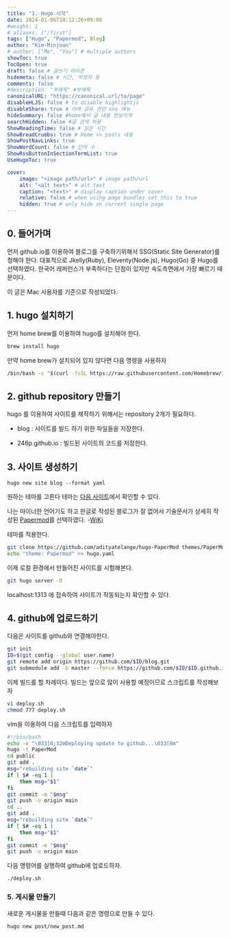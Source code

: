 ```yaml
---
title: "1. Hugo 시작"
date: 2024-01-06T18:12:26+09:00
#weight: 1
# aliases: ["/first"]
tags: ["Hugo", "Papermod", Blog]
author: "Kim-Minjoon"
# author: ["Me", "You"] # multiple authors
showToc: true
TocOpen: true
draft: false # 글쓰기 아이콘
hidemeta: false # 시간, 작성자 등 
comments: false
#description: "부제목" #부재목
canonicalURL: "https://canonical.url/to/page"
disableHLJS: false # to disable highlightjs
disableShare: true # 아래 공유 관련 sns 메뉴 
hideSummary: false #home에서 글 내용 안보이게
searchHidden: false #글 검색 허용
ShowReadingTime: false # 읽은 시간
ShowBreadCrumbs: true # Home >> posts 내용
ShowPostNavLinks: true
ShowWordCount: false # 단어 수
ShowRssButtonInSectionTermList: true
UseHugoToc: true

cover:
    image: "<image path/url>" # image path/url
    alt: "<alt text>" # alt text
    caption: "<text>" # display caption under cover
    relative: false # when using page bundles set this to true
    hidden: true # only hide on current single page
---
```



## 0. 들어가며
먼저 github.io를 이용하여 블로그를 구축하기위해서 SSG(Static Site Generator)를 정해야 한다.
대표적으로 Jkelly(Ruby), Eleventy(Node.js), Hugo(Go) 중 Hugo를 선택하였다. 한국어 레퍼런스가 부족하다는 단점이 있지만 속도측면에서 가장 빠르기 때문이다.

이 글은 Mac 사용자를 기준으로 작성되었다.


## 1. hugo 설치하기

먼저 home brew를 이용하여 hugo를 설치해야 한다.
```.sh
brew install hugo
```
만약 home brew가 설치되어 있지 않다면 다음 명령을 사용하자
```.sh
/bin/bash -c "$(curl -fsSL https://raw.githubusercontent.com/Homebrew/install/HEAD/install.sh)"
```


## 2. github repository 만들기

hugo 를 이용하여 사이트를 제작하기 위해서는 repository 2개가 필요하다.

- blog : 사이트를 빌드 하기 위한 파일들을 저장한다.

- 246p.github.io : 빌드된 사이트의 코드를 저장한다.


## 3. 사이트 생성하기
```
hugo new site blog --format yaml
```

원하는 테마를 고른다 테마는 [다음 사이트](https://themes.gohugo.io/)에서 확인할 수 있다.

나는 마이너한 언어기도 하고 한글로 작성된 블로그가 잘 없어서 기술문서가 상세히 작성된 [Papermod](https://themes.gohugo.io/themes/hugo-papermod/)를 선택하였다. -[WiKi](https://github.com/adityatelange/hugo-PaperMod/wiki)

테마를 적용한다.
```.sh
git clone https://github.com/adityatelange/hugo-PaperMod themes/PaperMod --depth=1
echo "theme: Papermod" >> hugo.yaml
```


이제 로컬 환경에서 만들어진 사이트를 시험해본다.
```.sh
git hugo server -D
```

localhost:1313 에 접속하여 사이트가 작동되는지 확인할 수 있다.


## 4. github에 업로드하기
다음은 사이트를 github와 연결해야한다.

```.sh
git init
ID=$(git config --global user.name)
git remote add origin https://github.com/$ID/blog.git
git submodule add -b master --force https://github.com/$ID/$ID.github.io.git public
```
이제 빌드를 할 차례이다. 빌드는 앞으로 많이 사용할 예정이므로 스크립트를 작성해보자

```.sh
vi deploy.sh
chmod 777 deploy.sh
```

vim을 이용하여 다음 스크립트를 입력하자
```.sh
#!/bin/bash 
echo -e "\033[0;32mDeploying update to github...\033[0m"
hugo -t PaperMod
cd public
git add .
msg="rebuilding site `date`"
if [ $# -eq 1 ]
	then msg="$1"
fi
git commit -m "$msg"
git push -u origin main
cd ..
git add .
msg="rebuilding site `date`"
if [ $# -eq 1 ]
	then msg="$1"
fi
git commit -m "$msg"
git push -u origin main
```
다음 명령어를 실행하여 github에 업로드하자.
```
./deploy.sh
```

### 5. 게시물 만들기
새로운 게시물을 만들때 다음과 같은 명령으로 만들 수 있다.
```sh
hugo new post/new_post.md
```